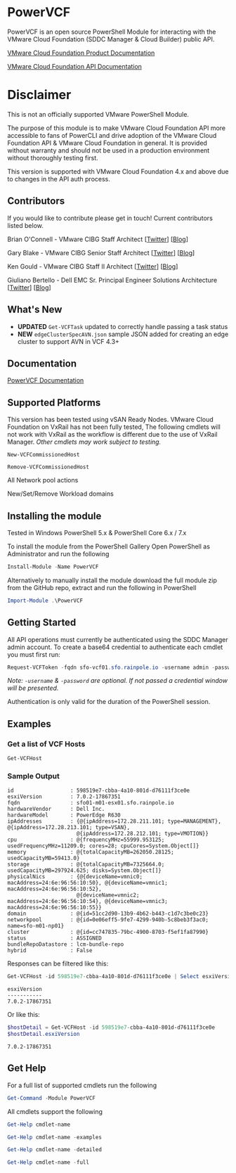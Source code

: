 # PowerVCF
PowerVCF is an open source PowerShell Module for interacting with the VMware Cloud Foundation (SDDC Manager & Cloud Builder) public API.

<a href="https://docs.vmware.com/en/VMware-Cloud-Foundation" target="_blank">VMware Cloud Foundation Product Documentation</a>

<a href="https://code.vmware.com/apis/723/vmware-cloud-foundation" target="_blank">VMware Cloud Foundation API Documentation</a>

# Disclaimer
This is not an officially supported VMware PowerShell Module.

The purpose of this module is to make VMware Cloud Foundation API more accessible to fans of PowerCLI and drive adoption of the VMware Cloud Foundation API & VMware Cloud Foundation in general. It is provided without warranty and should not be used in a production environment without thoroughly testing first. 

This version is supported with VMware Cloud Foundation 4.x and above due to changes in the API auth process.

## Contributors
If you would like to contribute please get in touch! Current contributors listed below.

Brian O'Connell - VMware CIBG Staff Architect \[[Twitter](https://twitter.com/LifeOfBrianOC)\] \[[Blog](https://LifeOfBrianOC.com)\]

Gary Blake - VMware CIBG Senior Staff Architect \[[Twitter](https://twitter.com/GaryJBlake)\] \[[Blog](https://my-cloudy-world.com/)\]

Ken Gould - VMware CIBG Staff II Architect \[[Twitter](https://twitter.com/feardamhan)\] \[[Blog](https://feardamhan.com/)\]

Giuliano Bertello - Dell EMC Sr. Principal Engineer Solutions Architecture \[[Twitter](https://twitter.com/GiulianoBerteo)\] \[[Blog](https://blog.bertello.org)\]

## What's New

- **UPDATED** `Get-VCFTask` updated to correctly handle passing a task status
- **NEW** `edgeClusterSpecAVN.json` sample JSON added for creating an edge cluster to support AVN in VCF 4.3+

## Documentation
<a href="https://powervcf.readthedocs.io/en/latest/" target="_blank">PowerVCF Documentation</a>

## Supported Platforms
This version has been tested using vSAN Ready Nodes. VMware Cloud Foundation on VxRail has not been fully tested, The following cmdlets will not work with VxRail as the workflow is different due to the use of VxRail Manager. _Other cmdlets may work subject to testing._

`New-VCFCommissionedHost`

`Remove-VCFCommissionedHost`

All Network pool actions

New/Set/Remove Workload domains


## Installing the module
Tested in Windows PowerShell 5.x & PowerShell Core 6.x / 7.x

To install the module from the PowerShell Gallery Open PowerShell as Administrator and run the following

```PowerShell
Install-Module -Name PowerVCF
```

Alternatively to manually install the module download the full module zip from the GitHub repo, extract and run the following in PowerShell

```PowerShell
Import-Module .\PowerVCF
```

## Getting Started
All API operations must currently be authenticated using the SDDC Manager admin account.
To create a base64 credential to authenticate each cmdlet you must first run:

```powershell
Request-VCFToken -fqdn sfo-vcf01.sfo.rainpole.io -username admin -password VMware1!
```

*Note: `-username` & `-password` are optional. If not passed a credential window will be presented.*

Authentication is only valid for the duration of the PowerShell session.

## Examples
### Get a list of VCF Hosts

`Get-VCFHost`
### Sample Output

```
id                  : 598519e7-cbba-4a10-801d-d76111f3ce0e
esxiVersion         : 7.0.2-17867351
fqdn                : sfo01-m01-esx01.sfo.rainpole.io
hardwareVendor      : Dell Inc.
hardwareModel       : PowerEdge R630
ipAddresses         : {@{ipAddress=172.28.211.101; type=MANAGEMENT}, @{ipAddress=172.28.213.101; type=VSAN},            
                      @{ipAddress=172.28.212.101; type=VMOTION}}
cpu                 : @{frequencyMHz=55999.953125; usedFrequencyMHz=11209.0; cores=28; cpuCores=System.Object[]}
memory              : @{totalCapacityMB=262050.28125; usedCapacityMB=59413.0}
storage             : @{totalCapacityMB=7325664.0; usedCapacityMB=297924.625; disks=System.Object[]}
physicalNics        : {@{deviceName=vmnic0; macAddress=24:6e:96:56:10:50}, @{deviceName=vmnic1; macAddress=24:6e:96:56:10:52}, 
                      @{deviceName=vmnic2; macAddress=24:6e:96:56:10:54}, @{deviceName=vmnic3; macAddress=24:6e:96:56:10:55}}
domain              : @{id=51cc2d90-13b9-4b62-b443-c1d7c3be0c23}
networkpool         : @{id=0e06eff5-9fe7-4299-940b-5c8beb3f3ac0; name=sfo-m01-np01}
cluster             : @{id=cc747835-79bc-4900-8703-f5ef1fa87990}
status              : ASSIGNED
bundleRepoDatastore : lcm-bundle-repo
hybrid              : False
```


Responses can be filtered like this:

```powershell
Get-VCFHost -id 598519e7-cbba-4a10-801d-d76111f3ce0e | Select esxiVersion
```

```
esxiVersion
-----------
7.0.2-17867351
```

Or like this:

```powershell
$hostDetail = Get-VCFHost -id 598519e7-cbba-4a10-801d-d76111f3ce0e
$hostDetail.esxiVersion
```

```
7.0.2-17867351
```


## Get Help
For a full list of supported cmdlets run the following

```powershell
Get-Command -Module PowerVCF
```

All cmdlets support the following

```powershell
Get-Help cmdlet-name

Get-Help cmdlet-name -examples

Get-Help cmdlet-name -detailed

Get-Help cmdlet-name -full
```
